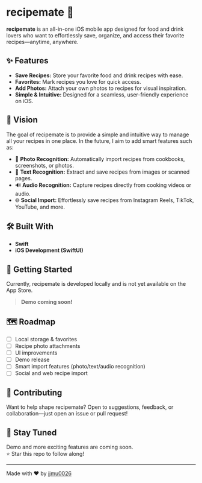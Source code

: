 # recipemate 🍲

**recipemate** is an all-in-one iOS mobile app designed for food and drink lovers who want to effortlessly save, organize, and access their favorite recipes—anytime, anywhere.

## ✨ Features

- **Save Recipes:** Store your favorite food and drink recipes with ease.
- **Favorites:** Mark recipes you love for quick access.
- **Add Photos:** Attach your own photos to recipes for visual inspiration.
- **Simple & Intuitive:** Designed for a seamless, user-friendly experience on iOS.

## 🚀 Vision

The goal of recipemate is to provide a simple and intuitive way to manage all your recipes in one place. In the future, I aim to add smart features such as:

- 📸 **Photo Recognition:** Automatically import recipes from cookbooks, screenshots, or photos.
- 📝 **Text Recognition:** Extract and save recipes from images or scanned pages.
- 🔊 **Audio Recognition:** Capture recipes directly from cooking videos or audio.
- 🌐 **Social Import:** Effortlessly save recipes from Instagram Reels, TikTok, YouTube, and more.

## 🛠️ Built With

- **Swift**
- **iOS Development (SwiftUI)**

## 📱 Getting Started

Currently, recipemate is developed locally and is not yet available on the App Store.

> **Demo coming soon!**

## 🗺️ Roadmap

- [ ] Local storage & favorites
- [ ] Recipe photo attachments
- [ ] UI improvements
- [ ] Demo release
- [ ] Smart import features (photo/text/audio recognition)
- [ ] Social and web recipe import

## 🙌 Contributing

Want to help shape recipemate? Open to suggestions, feedback, or collaboration—just open an issue or pull request!

## 📣 Stay Tuned

Demo and more exciting features are coming soon.  
⭐️ Star this repo to follow along!

---

Made with ❤️ by [jjmu0026](https://github.com/jjmu0026)
